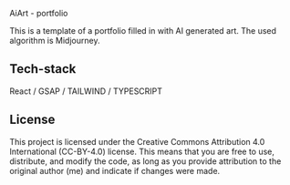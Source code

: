 AiArt - portfolio

This is a template of a portfolio filled in with AI generated art. The used algorithm is Midjourney.

## Tech-stack

React / GSAP / TAILWIND / TYPESCRIPT

## License

This project is licensed under the Creative Commons Attribution 4.0 International (CC-BY-4.0) license. This means that you are free to use, distribute, and modify the code, as long as you provide attribution to the original author (me) and indicate if changes were made.
